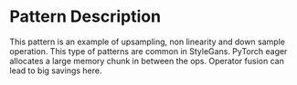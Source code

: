 # Pattern Description
This pattern is an example of upsampling, non linearity and down sample operation. This type of
patterns are common in StyleGans. PyTorch eager allocates a large memory chunk in between the ops.
Operator fusion can lead to big savings here.
